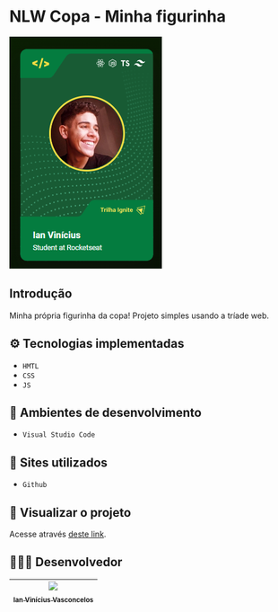 # NLW Copa - Minha figurinha
![image.png](mycard.png)

## Introdução 

Minha própria figurinha da copa! Projeto simples usando a tríade web.

## ⚙️ Tecnologias implementadas

- ``HMTL``
- ``CSS``
- ``JS``

## 🌌 Ambientes de desenvolvimento

- ``Visual Studio Code``

## 🌠 Sites utilizados

- ``Github``

## 📌 Visualizar o projeto

Acesse através [deste link](https://nerdaleatorio.github.io/figurinha-da-copa).

## 👨🏻‍🎓 Desenvolvedor

| [<img src="./static/img/perfil3.jpeg" width=115><br><sub>Ian Vinícius Vasconcelos</sub>](https://github.com/NerdAleatorio) |  
| :---: | 
